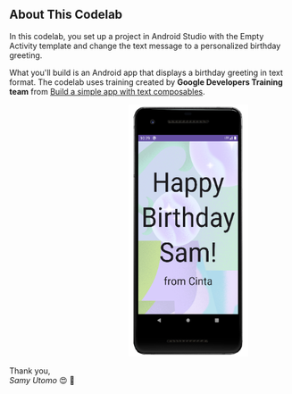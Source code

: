 ## About This Codelab

In this codelab, you set up a project in Android Studio with the Empty Activity template and change the text message to a personalized birthday greeting.

What you'll build is an Android app that displays a birthday greeting in text format.
The codelab uses training created by **Google Developers Training team** from [Build a simple app with text composables](https://developer.android.com/codelabs/basic-android-kotlin-compose-text-composables).

<img src="https://github.com/samyutomo/juarandroid-birthday-card/blob/main/assets/images/app-preview.png" alt="app preview" style="height: 452px; width: 214px; translate: 100%;"/>

Thank you,  
*Samy Utomo* :heart_eyes: :green_heart:
